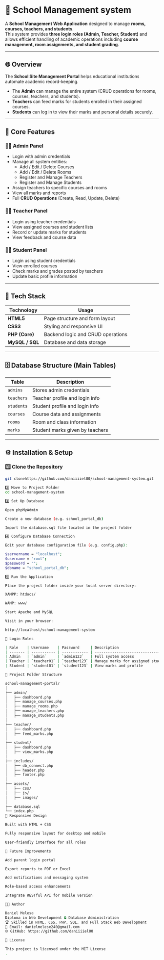 # 🏫 School Management system

A **School Management Web Application** designed to manage **rooms, courses, teachers, and students**.  
This system provides **three login roles (Admin, Teacher, Student)** and allows efficient handling of academic operations including **course management, room assignments, and student grading**.

---

## 🌐 Overview

The **School Site Management Portal** helps educational institutions automate academic record-keeping.  
- The **Admin** can manage the entire system (CRUD operations for rooms, courses, teachers, and students).  
- **Teachers** can feed marks for students enrolled in their assigned courses.  
- **Students** can log in to view their marks and personal details securely.

---

## 🚀 Core Features

### 👩‍💼 Admin Panel
- Login with admin credentials  
- Manage all system entities:
  - Add / Edit / Delete Courses  
  - Add / Edit / Delete Rooms  
  - Register and Manage Teachers  
  - Register and Manage Students  
- Assign teachers to specific courses and rooms  
- View all marks and reports  
- Full **CRUD Operations** (Create, Read, Update, Delete)

### 👨‍🏫 Teacher Panel
- Login using teacher credentials  
- View assigned courses and student lists  
- Record or update marks for students  
- View feedback and course data  

### 👨‍🎓 Student Panel
- Login using student credentials  
- View enrolled courses  
- Check marks and grades posted by teachers  
- Update basic profile information  

---

## 🧱 Tech Stack

| Technology | Usage |
|-------------|--------|
| **HTML5** | Page structure and form layout |
| **CSS3** | Styling and responsive UI |
| **PHP (Core)** | Backend logic and CRUD operations |
| **MySQL / SQL** | Database and data storage |

---

## 🗄️ Database Structure (Main Tables)

| Table | Description |
|--------|--------------|
| `admins` | Stores admin credentials |
| `teachers` | Teacher profile and login info |
| `students` | Student profile and login info |
| `courses` | Course data and assignments |
| `rooms` | Room and class information |
| `marks` | Student marks given by teachers |

---

## ⚙️ Installation & Setup

### 1️⃣ Clone the Repository
```bash
git clonehttps://github.com/daniiiiel00/school-management-system.git

2️⃣ Move to Project Folder
cd school-management-system

3️⃣ Set Up Database

Open phpMyAdmin

Create a new database (e.g. school_portal_db)

Import the database.sql file located in the project folder

4️⃣ Configure Database Connection

Edit your database configuration file (e.g. config.php):

$servername = "localhost";
$username = "root";
$password = "";
$dbname = "school_portal_db";

5️⃣ Run the Application

Place the project folder inside your local server directory:

XAMPP: htdocs/

WAMP: www/

Start Apache and MySQL

Visit in your browser:

http://localhost/school-management-system

🔐 Login Roles

| Role    | Username    | Password     | Description                        |
| ------- | ----------- | ------------ | ---------------------------------- |
| Admin   | `admin`     | `admin123`   | Full system access                 |
| Teacher | `teacher01` | `teacher123` | Manage marks for assigned students |
| Student | `student01` | `student123` | View marks and profile             |

🧭 Project Folder Structure

school-management-portal/
│
├── admin/
│   ├── dashboard.php
│   ├── manage_courses.php
│   ├── manage_rooms.php
│   ├── manage_teachers.php
│   ├── manage_students.php
│
├── teacher/
│   ├── dashboard.php
│   ├── feed_marks.php
│
├── student/
│   ├── dashboard.php
│   ├── view_marks.php
│
├── includes/
│   ├── db_connect.php
│   ├── header.php
│   ├── footer.php
│
├── assets/
│   ├── css/
│   ├── js/
│   ├── images/
│
├── database.sql
└── index.php
📱 Responsive Design

Built with HTML + CSS

Fully responsive layout for desktop and mobile

User-friendly interface for all roles

🧰 Future Improvements

Add parent login portal

Export reports to PDF or Excel

Add notifications and messaging system

Role-based access enhancements

Integrate RESTful API for mobile version

👨‍💻 Author

Daniel Melese
Diploma in Web Development & Database Administration
🏆 Skilled in HTML, CSS, PHP, SQL, and Full Stack Web Development
📧 Email: danielmelese240@gmail.com
🌐 GitHub: https://github.com/daniiiiel00

🪪 License

This project is licensed under the MIT License
.

